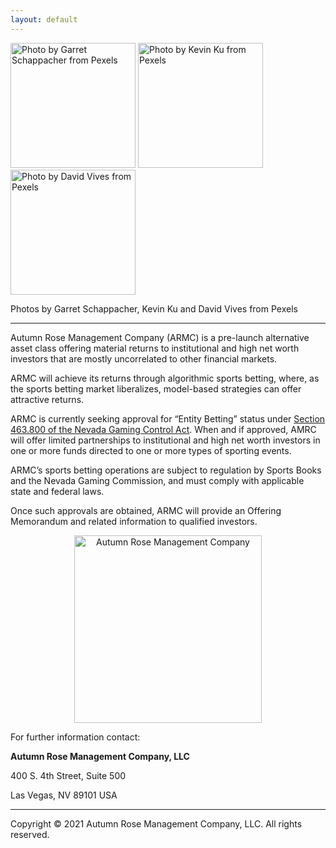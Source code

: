 ```yaml
---
layout: default
---
```



<p> 
  <img src="/website/assets/images/pexels-garret-schappacher-2115874.jpg" width="200" alt="Photo by Garret Schappacher from Pexels"/>
  <img src="/website/assets/images/pexels-kevin-ku-577585.jpg" width="200" alt="Photo by Kevin Ku from Pexels"/>
  <img src="/website/assets/images/pexels-david-vives-2837909.jpg" width="200" alt="Photo by David Vives from Pexels"/>
</p>
<p>Photos by Garret Schappacher, Kevin Ku and David Vives from Pexels</p>

---
Autumn Rose Management Company (ARMC) is a pre-launch alternative asset class offering material returns to institutional and high net worth investors that are mostly uncorrelated to other financial markets. 

ARMC will achieve its returns through algorithmic sports betting, where, as the sports betting market liberalizes, model-based strategies can offer attractive returns.

ARMC is currently seeking approval for “Entity Betting” status under <a href="https://www.leg.state.nv.us/nrs/nrs-463.html#NRS463Sec800"> Section 463.800 of the Nevada Gaming Control Act</a>. When and if approved, AMRC will offer limited partnerships to institutional and high net worth investors in one or more funds directed to one or more types of sporting events.

ARMC’s sports betting operations are subject to regulation by Sports Books and the Nevada Gaming Commission, and must comply with applicable state and federal laws.

Once such approvals are obtained, ARMC will provide an Offering Memorandum and related information to qualified investors.

<p style="text-align: center;">
<img src="/website/assets/images/armc-logo-square.png" width="300" alt="Autumn Rose Management Company"/>
</p>

For further information contact:

<b>Autumn Rose Management Company, LLC</b>

400 S. 4th Street, Suite 500

Las Vegas, NV 89101 USA


---
Copyright &copy; 2021 Autumn Rose Management Company, LLC. All rights reserved.
